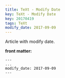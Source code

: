 ```yaml
---
title: TeXt - Modify Date
key: TeXt - Modify Date
key: 20170419
tags: TeXt
modify_date: 2017-09-09
---
```


Article with modify date.

<!--more-->

**front matter:**

    ---
    ...
    modify_date: 2017-09-09
    ---
